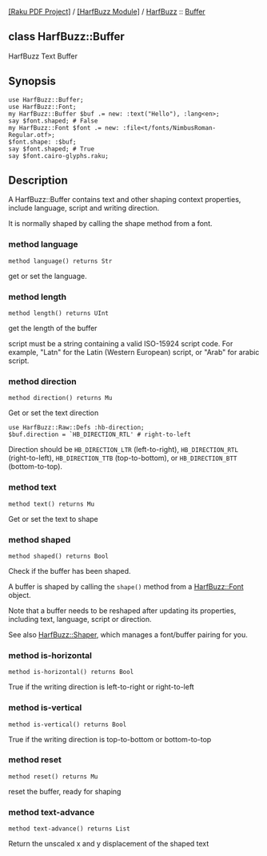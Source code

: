 [[Raku PDF Project]](https://pdf-raku.github.io)
 / [[HarfBuzz Module]](https://pdf-raku.github.io/HarfBuzz-raku)
 / [HarfBuzz](https://pdf-raku.github.io/HarfBuzz-raku/HarfBuzz)
 :: [Buffer](https://pdf-raku.github.io/HarfBuzz-raku/HarfBuzz/Buffer)

class HarfBuzz::Buffer
----------------------

HarfBuzz Text Buffer

Synopsis
--------

    use HarfBuzz::Buffer;
    use HarfBuzz::Font;
    my HarfBuzz::Buffer $buf .= new: :text("Hello"), :lang<en>;
    say $font.shaped; # False
    my HarfBuzz::Font $font .= new: :file<t/fonts/NimbusRoman-Regular.otf>;
    $font.shape: :$buf;
    say $font.shaped; # True
    say $font.cairo-glyphs.raku;

Description
-----------

A HarfBuzz::Buffer contains text and other shaping context properties, include language, script and writing direction.

It is normally shaped by calling the shape method from a font.

### method language

```perl6
method language() returns Str
```

get or set the language.

### method length

```perl6
method length() returns UInt
```

get the length of the buffer

script must be a string containing a valid ISO-15924 script code. For example, "Latn" for the Latin (Western European) script, or "Arab" for arabic script.

### method direction

```perl6
method direction() returns Mu
```

Get or set the text direction

    use HarfBuzz::Raw::Defs :hb-direction;
    $buf.direction = `HB_DIRECTION_RTL' # right-to-left

Direction should be `HB_DIRECTION_LTR` (left-to-right), `HB_DIRECTION_RTL` (right-to-left), `HB_DIRECTION_TTB` (top-to-bottom), or `HB_DIRECTION_BTT` (bottom-to-top).

### method text

```perl6
method text() returns Mu
```

Get or set the text to shape

### method shaped

```perl6
method shaped() returns Bool
```

Check if the buffer has been shaped.

A buffer is shaped by calling the `shape()` method from a [HarfBuzz::Font](https://pdf-raku.github.io/HarfBuzz-raku/HarfBuzz/Font) object.

Note that a buffer needs to be reshaped after updating its properties, including text, language, script or direction.

See also [HarfBuzz::Shaper](https://pdf-raku.github.io/HarfBuzz-raku/HarfBuzz/Shaper), which manages a font/buffer pairing for you.

### method is-horizontal

```perl6
method is-horizontal() returns Bool
```

True if the writing direction is left-to-right or right-to-left

### method is-vertical

```perl6
method is-vertical() returns Bool
```

True if the writing direction is top-to-bottom or bottom-to-top

### method reset

```perl6
method reset() returns Mu
```

reset the buffer, ready for shaping

### method text-advance

```perl6
method text-advance() returns List
```

Return the unscaled x and y displacement of the shaped text

